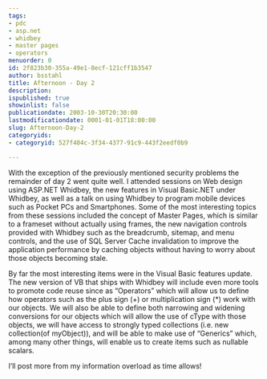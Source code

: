 ```yaml
---
tags:
- pdc
- asp.net
- whidbey
- master pages
- operators
menuorder: 0
id: 2f823b30-355a-49e1-8ecf-121cff1b3547
author: bsstahl
title: Afternoon - Day 2
description: 
ispublished: true
showinlist: false
publicationdate: 2003-10-30T20:30:00
lastmodificationdate: 0001-01-01T18:00:00
slug: Afternoon-Day-2
categoryids:
- categoryid: 527f404c-3f34-4377-91c9-443f2eedf0b9

---
```

With the exception of the previously mentioned security problems the remainder of day 2 went quite well. I attended sessions on Web design using ASP.NET Whidbey, the new features in Visual Basic.NET under Whidbey, as well as a talk on using Whidbey to program mobile devices such as Pocket PCs and Smartphones. Some of the most interesting topics from these sessions included the concept of Master Pages, which is similar to a frameset without actually using frames, the new navigation controls provided with Whidbey such as the breadcrumb, sitemap, and menu controls, and the use of SQL Server Cache invalidation to improve the application performance by caching objects without having to worry about those objects becoming stale.   
  
 By far the most interesting items were in the Visual Basic features update. The new version of VB that ships with Whidbey will include even more tools to promote code reuse since as “Operators” which will allow us to define how operators such as the plus sign (+) or multiplication sign (\*) work with our objects. We will also be able to define both narrowing and widening conversions for our objects which will allow the use of cType with those objects, we will have access to strongly typed collections (i.e. new collection(of myObject)), and will be able to make use of “Generics” which, among many other things, will enable us to create items such as nullable scalars.   
  
 I’ll post more from my information overload as time allows!  
